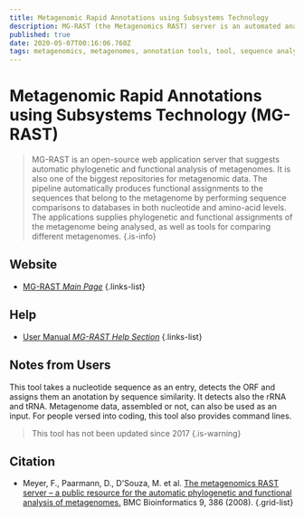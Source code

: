 ```yaml
---
title: Metagenomic Rapid Annotations using Subsystems Technology
description: MG-RAST (the Metagenomics RAST) server is an automated analysis platform for metagenomes providing quantitative insights into microbial populations based on sequence data. 
published: true
date: 2020-05-07T00:16:06.760Z
tags: metagenomics, metagenomes, annotation tools, tool, sequence analysis, prediction, 2008, orthology
---
```


# Metagenomic Rapid Annotations using Subsystems Technology (MG-RAST)

> MG-RAST is an open-source web application server that suggests automatic phylogenetic and functional analysis of metagenomes. It is also one of the biggest repositories for metagenomic data.  The pipeline automatically produces functional assignments to the sequences that belong to the metagenome by performing sequence comparisons to databases in both nucleotide and amino-acid levels. The applications supplies phylogenetic and functional assignments of the metagenome being analysed, as well as tools for comparing different metagenomes. 
{.is-info}

## Website

- [MG-RAST *Main Page*](http://metagenomics.anl.gov/)
{.links-list}

## Help

- [User Manual *MG-RAST Help Section*](https://help.mg-rast.org/user_manual.html)
{.links-list}

## Notes from Users
This tool takes a nucleotide sequence as an entry, detects the ORF and assigns them an anotation by sequence similarity. It detects also the rRNA and tRNA. Metagenome data, assembled or not, can also be used as an input.
For people versed into coding, this tool also provides command lines.
> This tool has not been updated since 2017
{.is-warning}


## Citation

- Meyer, F., Paarmann, D., D'Souza, M. et al. [The metagenomics RAST server – a public resource for the automatic phylogenetic and functional analysis of metagenomes.](https://bmcbioinformatics.biomedcentral.com/articles/10.1186/1471-2105-9-386) BMC Bioinformatics 9, 386 (2008). 
{.grid-list}